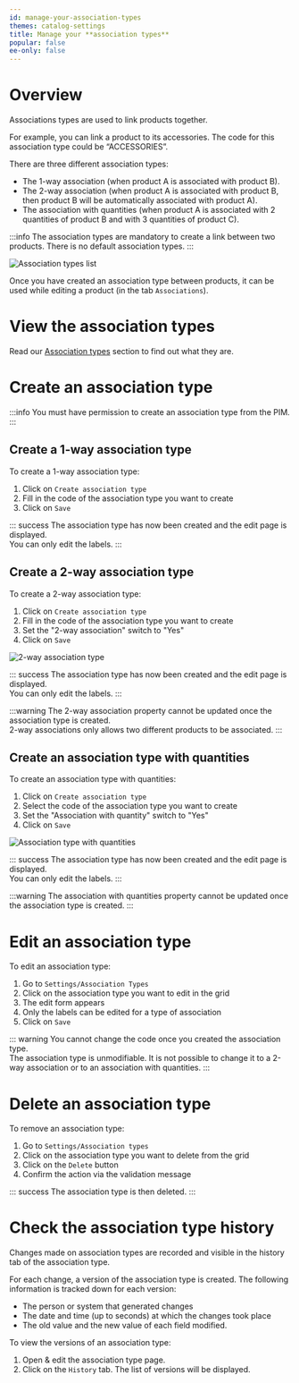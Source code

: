 ```yaml
---
id: manage-your-association-types
themes: catalog-settings
title: Manage your **association types**
popular: false
ee-only: false
---
```


# Overview

Associations types are used to link products together.

For example, you can link a product to its accessories. The code for this association type could be “ACCESSORIES”.

There are three different association types:
*   The 1-way association (when product A is associated with product B).
*   The 2-way association (when product A is associated with product B, then product B will be automatically associated with product A).
*   The association with quantities (when product A is associated with 2 quantities of product B and with 3 quantities of product C).

:::info
The association types are mandatory to create a link between two products. There is no default association types.
:::

![Association types list](../img/Settings_Associations_Types.png)

Once you have created an association type between products, it can be used while editing a product (in the tab `Associations`).

# View the association types

Read our [Association types](manage-your-association-types.html) section to find out what they are.

# Create an association type

:::info
You must have permission to create an association type from the PIM.
:::

## Create a 1-way association type

To create a 1-way association type:
1.  Click on `Create association type`
1.  Fill in the code of the association type you want to create
1.  Click on `Save`

::: success
The association type has now been created and the edit page is displayed.  
You can only edit the labels.
:::

## Create a 2-way association type

To create a 2-way association type:
1.  Click on `Create association type`
1.  Fill in the code of the association type you want to create
1.  Set the "2-way association" switch to "Yes"
1.  Click on `Save`

![2-way association type](../img/Settings_Associations_2-way-association-type.png)

::: success
The association type has now been created and the edit page is displayed.  
You can only edit the labels.
:::

:::warning
The 2-way association property cannot be updated once the association type is created.  
2-way associations only allows two different products to be associated.
:::

## Create an association type with quantities

To create an association type with quantities:
1.  Click on `Create association type`
1.  Select the code of the association type you want to create
1.  Set the "Association with quantity" switch to "Yes"
1.  Click on `Save`

![Association type with quantities](../img/Settings_Associations_Association-type-with-quantities.png)

::: success
The association type has now been created and the edit page is displayed.  
You can only edit the labels.
:::

:::warning
The association with quantities property cannot be updated once the association type is created.
:::

# Edit an association type

To edit an association type:
1.  Go to `Settings/Association Types`
1.  Click on the association type you want to edit in the grid
1.  The edit form appears
1.  Only the labels can be edited for a type of association  
1.  Click on `Save`

::: warning
You cannot change the code once you created the association type.    
The association type is unmodifiable. It is not possible to change it to a 2-way association or to an association with quantities.
:::

# Delete an association type

To remove an association type:
1.  Go to `Settings/Association types`
1.  Click on the association type you want to delete from the grid
1.  Click on the `Delete` button
1.  Confirm the action via the validation message

::: success
The association type is then deleted.
:::

# Check the association type history

Changes made on association types are recorded and visible in the history tab of the association type.

For each change, a version of the association type is created. The following information is tracked down for each version:

*   The person or system that generated changes
*   The date and time (up to seconds) at which the changes took place
*   The old value and the new value of each field modified.

To view the versions of an association type:

1.  Open & edit the association type page.
1.  Click on the `History` tab. The list of versions will be displayed.
